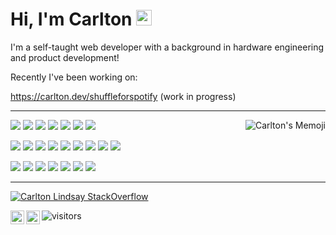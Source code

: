 # Hi, I'm Carlton <img src="https://media.giphy.com/media/hvRJCLFzcasrR4ia7z/giphy.gif" width="25px">



I'm a self-taught web developer with a background in hardware engineering and product development!

Recently I've been working on:

https://carlton.dev/shuffleforspotify (work in progress)

<hr/>
<img align="right" alt="Carlton's Memoji" src="https://res.cloudinary.com/carlton-dev/image/upload/v1634795297/Github%20Profile/Imagen_duj9gv.png" />
<p>
    <!-- <img src="https://img.shields.io/badge/-Rust-000000?style=flat-square&logo=rust&logoColor=F2401C"/> -->
    <img src="https://img.shields.io/badge/-HTML5-000000?style=flat-square&logo=HTML5&logoColor=E34F26"/>
    <img src="https://img.shields.io/badge/-CSS3-000000?style=flat-square&logo=CSS3&logoColor=1572B6"/>
    <img src="https://img.shields.io/badge/-JavaScript-000000?style=flat-square&logo=javascript&logoColor=F7DF1E"/>
    <img src="https://img.shields.io/badge/-GraphQL-000000?style=flat-square&logo=graphql&logoColor=E10098"/>
    <img src="https://img.shields.io/badge/-React-000000?style=flat-square&logo=react&logoColor=61DAFB"/>
    <!-- <img src="https://img.shields.io/badge/-Vue.js-000000?style=flat-square&logo=vuedotjs&logoColor=4FC08D"/> -->
    <img src="https://img.shields.io/badge/-NodeJS-000000?style=flat-square&logo=nodedotjs&logoColor=339933"/>
    <!-- <img src="https://img.shields.io/badge/-WebAssembly-000000?style=flat-square&logo=webassembly&logoColor=654FF0"/> -->
    <!-- <img src="https://img.shields.io/badge/-Swift-000000?style=flat-square&logo=swift&logoColor=FA7343"/> -->
    <img src="https://img.shields.io/badge/-LabView-000000?style=flat-square&logo=labview&logoColor=FFDB00"/>
</p>
<p>
    <img src="https://img.shields.io/badge/-NPM-CB3837?style=flat-square&logo=NPM&logoColor=white"/>
    <img src="https://img.shields.io/badge/-Docker-00A5FB?style=flat-square&logo=Docker&logoColor=white"/>
    <img src="https://img.shields.io/badge/-Visual%20Studio%20Code-000000?style=flat-square&logo=Visual%20Studio%20Code&logoColor=23A9F2"/>
    <!-- <img src="https://img.shields.io/badge/-Xcode-ffffff?style=flat-square&logo=xcode&logoColor=147EFB"/> -->
    <img src="https://img.shields.io/badge/-Github-181717?style=flat-square&logo=GitHub&logoColor=white"/>
    <img src="https://img.shields.io/badge/-Apollo-311C87?style=flat-square&logo=apollographql&logoColor=white"/>
    <!-- <img src="https://img.shields.io/badge/-MySQL-F29111?style=flat-square&logo=MySQL&logoColor=white"/> -->
    <!-- Request to add Juniper and Warp to badge library https://github.com/simple-icons/simple-icons/issues -->
    <img src="https://img.shields.io/badge/-Express-ffffff?style=flat-square&logo=express&logoColor=black"/>
    <img src="https://img.shields.io/badge/-Gatsby-6425AD?style=flat-square&logo=Gatsby&logoColor=white"/>
    <img src="https://img.shields.io/badge/-Material--UI-000000?style=flat-square&logo=materialui&logoColor=0081CB"/>
    <img src="https://img.shields.io/badge/-styled--components-DB7093?style=flat-square&logo=styledcomponents&logoColor=white"/>
    <!-- <img src="https://img.shields.io/badge/-Jest-white?style=flat-square&logo=jest&logoColor=00B926"/> -->
    <!-- <img src="https://img.shields.io/badge/-Three.js-white?style=flat-square&logo=threedotjs&logoColor=000000"/> -->
</p>
<p>
    <img src="https://img.shields.io/badge/-Azure-000000?style=flat-square&logo=microsoftazure&logoColor=006DCA"/>
    <!-- <img src="https://img.shields.io/badge/-Google Analytics-E37400?style=flat-square&logo=googleanalytics&logoColor=white"/> -->
    <img src="https://img.shields.io/badge/-Postman-FF6C37?style=flat-square&logo=postman&logoColor=white"/>
    <img src="https://img.shields.io/badge/-Insomnia-5849BE?style=flat-square&logo=Insomnia&logoColor=white"/>
    <!-- <img src="https://img.shields.io/badge/-Storybook-FF4785?style=flat-square&logo=Storybook&logoColor=white"/> -->
    <!-- <img src="https://img.shields.io/badge/-ESLint-4B32C3?style=flat-square&logo=ESLint&logoColor=white"/> -->
    <img src="https://img.shields.io/badge/-Figma-F24E1E?style=flat-square&logo=figma&logoColor=white"/>
    <img src="https://img.shields.io/badge/-Adobe XD-000000?style=flat-square&logo=adobexd&logoColor=FF61F6"/>
    <img src="https://img.shields.io/badge/-Notion-000000?style=flat-square&logo=Notion&logoColor=white"/>
    <img src="https://img.shields.io/badge/-5e DnD-000000?style=flat-square&logo=dungeonsanddragons&logoColor=ED1C24"/>
  </p>
  <hr/>
  
[![Carlton Lindsay StackOverflow](https://github-readme-stackoverflow.vercel.app/?userID=12488762&theme=dark&layout=compact)](https://stackoverflow.com/users/12488762/carlton-lindsay)


<a href="https://www.linkedin.com/in/carlton-lindsay-b2386740/">
  <img align="left" alt="Carlton's LinkedIn" width="22px" src="https://raw.githubusercontent.com/peterthehan/peterthehan/master/assets/linkedin.svg" />
</a>
<a href="https://open.spotify.com/user/cnpakv1amug7h92p649oo045y?si=e645f18ec1d6486b">
  <img align="left" alt="Carlton's's Spotify" width="22px" src="https://raw.githubusercontent.com/peterthehan/peterthehan/master/assets/spotify.svg" />
</a>

![visitors](https://visitor-badge.glitch.me/badge?page_id=carlton-l.carlton-l&left_color=2112ee&right_color=191414)

<!--
Github profile README curated list:
https://github.com/abhisheknaiidu/awesome-github-profile-readme

Visitor's badge: https://github.com/jwenjian/visitor-badge
Tech badges: https://shields.io/ - https://simpleicons.org - https://github.com/simple-icons/simple-icons/blob/develop/slugs.md

Inspiration: 
https://github.com/moertel/moertel/blob/main/README.md
https://github.com/abhisheknaiidu/abhisheknaiidu
https://github.com/Coordinate-Cat/Coordinate-Cat
https://github.com/abhisheknaiidu/awesome-github-profile-readme

To add later:
https://github.com/lowlighter/metrics
https://github.com/athul/waka-readme
https://github.com/DenverCoder1/github-readme-streak-stats
https://github.com/anuraghazra/github-readme-stats

-->

